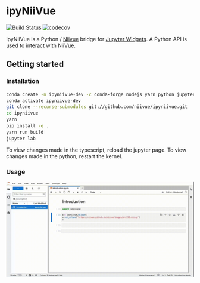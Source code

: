 
# ipyNiiVue

[![Build Status](https://travis-ci.org/niivue/ipyniivue.svg?branch=master)](https://travis-ci.org/niivue/ipyniivue)
[![codecov](https://codecov.io/gh/niivue/ipyniivue/branch/master/graph/badge.svg)](https://codecov.io/gh/niivue/ipyniivue)


ipyNiiVue is a Python / [Niivue](https://github.com/niivue/niivue) bridge for [Jupyter Widgets](https://jupyter.org/widgets). A Python API is used to interact with NiiVue.

## Getting started

### Installation
```sh
conda create -n ipyniivue-dev -c conda-forge nodejs yarn python jupyterlab
conda activate ipyniivue-dev
git clone --recurse-submodules git://github.com/niivue/ipyniivue.git
cd ipyniivue
yarn
pip install -e .
yarn run build
jupyter lab
```

To view changes made in the typescript, reload the jupyter page. To view changes made in the python, restart the kernel.

### Usage
![example](docs/example.gif)


